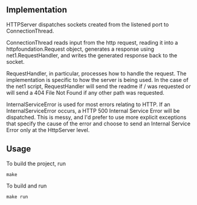 ## Implementation

HTTPServer dispatches sockets created from the listened port to
ConnectionThread.

ConnectionThread reads input from the http request, reading it into a
httpfoundation.Request object, generates a response using net1.RequestHandler,
and writes the generated response back to the socket.

RequestHandler, in particular, processes how to handle the request. The
implementation is specific to how the server is being used. In the case of the
net1 script, RequestHandler will send the readme if / was requested or will send
a 404 File Not Found if any other path was requested.

InternalServiceError is used for most errors relating to HTTP. If an
InternalServiceError occurs, a HTTP 500 Internal Service Error will be
dispatched. This is messy, and I'd prefer to use more explicit exceptions that
specify the cause of the error and choose to send an Internal Service Error
only at the HttpServer level.

## Usage
To build the project, run

    make


To build and run

    make run
